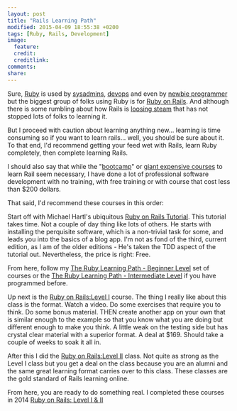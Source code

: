 ```yaml
---
layout: post
title: "Rails Learning Path"
modified: 2015-04-09 18:55:38 +0200
tags: [Ruby, Rails, Development]
image:
  feature: 
  credit: 
  creditlink: 
comments: 
share: 
---
```

Sure, [Ruby](https://www.ruby-lang.org/en/) is used by [sysadmins](http://devopsanywhere.blogspot.de/2011/09/how-ruby-is-beating-python-in-battle.html), [devops](https://github.com/puppetlabs/puppet) and even by [newbie programmer](https://pine.fm/LearnToProgram/) but the biggest group of folks using Ruby is for [Ruby on Rails](http://rubyonrails.org/). And although there is some rumbling about how Rails is [loosing steam](http://developers.slashdot.org/story/14/11/26/158223/is-ruby-on-rails-losing-steam) that has not stopped lots of folks to learning it.But I proceed with caution about learning anything new... learning is time consuming so if you want to learn rails... well, you should be sure about it. To that end, I'd recommend getting your feed wet with Rails, learn Ruby completely, then complete learning Rails.  I should also say that while the "[bootcamp](http://www.skilledup.com/articles/the-ultimate-guide-to-coding-bootcamps-the-exhaustive-list/)" or [giant expensive courses](http://www.gotealeaf.com/) to learn Rail seem necessary, I have done a lot of professional software development with no training, with free training or with course that cost less than $200 dollars. That said, I'd recommend these courses in this order:Start off with Michael Hartl's ubiquitous [Ruby on Rails Tutorial](https://www.railstutorial.org/book). This tutorial takes time. Not a couple of day thing like lots of others. He starts with installing the perquisite software, which is a non-trivial task for some, and leads you into the basics of a blog app. I'm not as fond of the third, current edition, as I am of the older editions - He's taken the TDD aspect of the tutorial out. Nevertheless, the price is right: Free.From here, follow my [The Ruby Learning Path - Beginner Level](http://ric.mclaughlin.today/the-ruby-learning-path-beginner/ "Title") set of courses or the [The Ruby Learning Path - Intermediate Level](the-ruby-learning-path-intermediate/ "Title") if you have programmed before. Up next is the [Ruby on Rails:Level I](https://pragmaticstudio.com/rails) course. The thing I really like about this class is the format. Watch a video. Do some exercises that require you to think. Do some bonus material. THEN create another app on your own that is similar enough to the example so that you know what you are doing but different enough to make you think. A little weak on the testing side but has crystal clear material with a superior format. A deal at $169. Should take a couple of weeks to soak it all in.After this I did the [Ruby on Rails:Level II](https://pragmaticstudio.com/courses/rails-iis) class. Not quite as strong as the Level I class but you get a deal on the class because you are an alumni and the same great learning format carries over to this class. These classes are the gold standard of Rails learning online.From here, you are ready to do something real. I completed these courses in 2014 [Ruby on Rails: Level I & II](https://pragmaticstudio.com/alumni/ric-mclaughlin-kj1q)